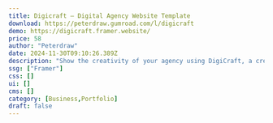 ```yaml
---
title: Digicraft — Digital Agency Website Template
download: https://peterdraw.gumroad.com/l/digicraft
demo: https://digicraft.framer.website/
price: 58
author: "Peterdraw"
date: 2024-11-30T09:10:26.389Z
description: "Show the creativity of your agency using DigiCraft, a creative and bright digital agency website Framer template. This template offers you an attractive look from illustrations and geometric shapes."
ssg: ["Framer"]
css: []
ui: []
cms: []
category: [Business,Portfolio]
draft: false
---
```

